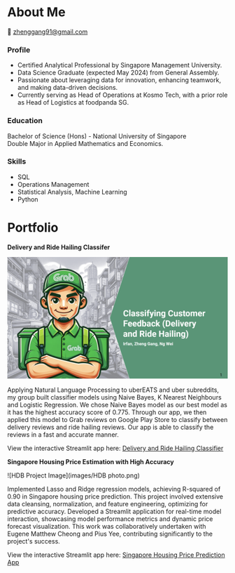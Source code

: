 # About Me

📧 zhenggang91@gmail.com

### Profile
- Certified Analytical Professional by Singapore Management University.
- Data Science Graduate (expected May 2024) from General Assembly.
- Passionate about leveraging data for innovation, enhancing teamwork, and making data-driven decisions.
- Currently serving as Head of Operations at Kosmo Tech, with a prior role as Head of Logistics at foodpanda SG.

### Education

Bachelor of Science (Hons) - National University of Singapore  
Double Major in Applied Mathematics and Economics.

### Skills

- SQL
- Operations Management
- Statistical Analysis, Machine Learning
- Python

# Portfolio

**Delivery and Ride Hailing Classifer**

![Grab Project Image](images/grab.png)

Applying Natural Language Processing to uberEATS and uber subreddits, my group built classifier models using Naive Bayes, K Nearest Neighbours and Logistic Regression. We chose Naive Bayes model as our best model as it has the highest accuracy score of 0.775. Through our app, we then applied this model to Grab reviews on Google Play Store to classify between delivery reviews and ride hailing reviews. Our app is able to classify the reviews in a fast and accurate manner.

View the interactive Streamlit app here: [Delivery and Ride Hailing Classifier](https://dsi-42-project3-nhd8nmmbaulvgavhcbsoky.streamlit.app/)

**Singapore Housing Price Estimation with High Accuracy**

![HDB Project Image](images/HDB photo.png)

Implemented Lasso and Ridge regression models, achieving R-squared of 0.90 in Singapore housing price prediction. This project involved extensive data cleansing, normalization, and feature engineering, optimizing for predictive accuracy. Developed a Streamlit application for real-time model interaction, showcasing model performance metrics and dynamic price forecast visualization. This work was collaboratively undertaken with Eugene Matthew Cheong and Pius Yee, contributing significantly to the project's success.

View the interactive Streamlit app here: [Singapore Housing Price Prediction App](https://housepricepredmaster-mz37suvhp8fcmtsfpmsgka.streamlit.app/)


